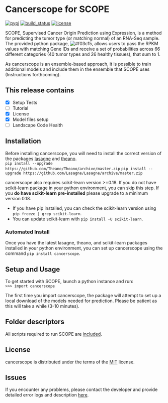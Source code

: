 # Cancerscope for SCOPE
[![pypi](https://badge.fury.io/py/cancerscope.svg)](https://pypi.python.org/pypi/cancerscope)  [![build_status](https://travis-ci.org/jasgrewal/cancerscope.svg?branch=master)](https://travis-ci.org/jasgrewal/cancerscope) [![license](https://img.shields.io/badge/License-MIT-blue.svg)](https://opensource.org/licenses/MIT)     

SCOPE, Supervised Cancer Origin Prediction using Expression, is a method for predicting the tumor type (or matching normal) of an RNA-Seq sample. The provided python package, ![#f03c15](https://placehold.it/15/f03c15/000000?text=cancerscope), allows users to pass the RPKM values with matching Gene IDs and receive a set of probabilities across 66 different categories (40 tumor types and 26 healthy tissues), that sum to 1.  

As cancerscope is an ensemble-based approach, it is possible to train additional models and include them in the ensemble that SCOPE uses (Instructions forthcoming).  

## This release contains   
- [x] Setup Tests    
- [ ] Tutorial   
- [x] License   
- [x] Model files setup   
- [ ] Landscape Code Health

## Installation   
Before installing cancerscope, you will need to install the correct version of the packages [lasagne](https://lasagne.readthedocs.io/en/latest/) and [theano](https://pypi.org/project/Theano/).  
`pip install --upgrade https://github.com/Theano/Theano/archive/master.zip`
`pip install --upgrade https://github.com/Lasagne/Lasagne/archive/master.zip`

cancerscope also requires scikit-learn version >=0.18. If you do not have scikit-learn package in your python environment, you can skip this step. If you **do have scikit-learn pre-installed** please upgrade to a minimum version 0.18.  
- If you have pip installed, you can check the scikit-learn version using `pip freeze | grep scikit-learn`.  
- You can update scikit-learn with `pip install -U scikit-learn`.  
 
### Automated Install   
Once you have the latest lasagne, theano, and scikit-learn packages installed in your python environment, you can set up cancerscope using the command `pip install cancerscope`.  

## Setup and Usage  
To get started with SCOPE, launch a python instance and run:  
`>>> import cancerscope`  

The first time you import cancerscope, the package will attempt to set up a local download of the models needed for prediction. Please be patient as this will take a while (3-10 minutes).   

## Folder descriptors  
All scripts required to run SCOPE are [included](cancerscope).

## License  
cancerscope is distributed under the terms of the [MIT](https://opensource.org/licenses/MIT) license.  

## Issues  
If you encounter any problems, please contact the developer and provide detailed error logs and description [here](https://github.com/jasgrewal/cancerscope/issues).  


